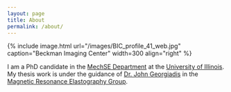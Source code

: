 ```yaml
---
layout: page
title: About
permalink: /about/
---
```


{% include image.html url="/images/BIC_profile_41_web.jpg" caption="Beckman Imaging Center" width=300 align="right" %}

I am a PhD candidate in the [MechSE Department][mechse] at the [University of Illinois][uofi]. My thesis work is under the guidance of [Dr. John Georgiadis][jgg] in the [Magnetic Resonance Elastography Group][mre_group].

[mechse]: http://mechanical.illinois.edu/
[uofi]: http://illinois.edu/
[jgg]: https://engineering.iit.edu/faculty/john-georgiadis
[mre_group]: http://mre.beckman.illinois.edu/